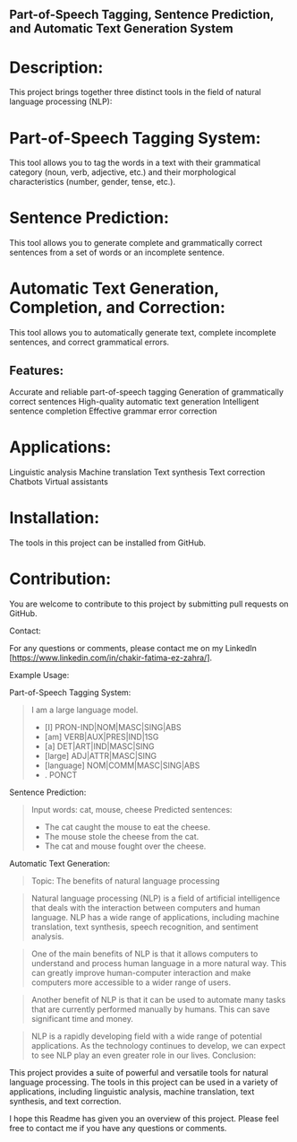 ## Part-of-Speech Tagging, Sentence Prediction, and Automatic Text Generation System

# Description:

This project brings together three distinct tools in the field of natural language processing (NLP):

# Part-of-Speech Tagging System:
This tool allows you to tag the words in a text with their grammatical category (noun, verb, adjective, etc.) and their morphological characteristics (number, gender, tense, etc.).

# Sentence Prediction:
This tool allows you to generate complete and grammatically correct sentences from a set of words or an incomplete sentence.

# Automatic Text Generation, Completion, and Correction:
This tool allows you to automatically generate text, complete incomplete sentences, and correct grammatical errors.

## Features:

Accurate and reliable part-of-speech tagging
Generation of grammatically correct sentences
High-quality automatic text generation
Intelligent sentence completion
Effective grammar error correction

# Applications:

Linguistic analysis
Machine translation
Text synthesis
Text correction
Chatbots
Virtual assistants

# Installation:

The tools in this project can be installed from GitHub.

# Contribution:

You are welcome to contribute to this project by submitting pull requests on GitHub.

Contact:

For any questions or comments, please contact me on my LinkedIn [https://www.linkedin.com/in/chakir-fatima-ez-zahra/].

Example Usage:

Part-of-Speech Tagging System:
> I am a large language model.
>
> * [I]	PRON-IND|NOM|MASC|SING|ABS
> * [am]	VERB|AUX|PRES|IND|1SG
> * [a]	DET|ART|IND|MASC|SING
> * [large]	ADJ|ATTR|MASC|SING
> * [language]	NOM|COMM|MASC|SING|ABS
> * .	PONCT

Sentence Prediction:
> Input words: cat, mouse, cheese
> Predicted sentences:
> * The cat caught the mouse to eat the cheese.
> * The mouse stole the cheese from the cat.
> * The cat and mouse fought over the cheese.

Automatic Text Generation:

> Topic: The benefits of natural language processing

> Natural language processing (NLP) is a field of artificial intelligence that deals with the interaction between computers and human language. NLP has a wide range of applications, including machine translation, text synthesis, speech recognition, and sentiment analysis.

> One of the main benefits of NLP is that it allows computers to understand and process human language in a more natural way. This can greatly improve human-computer interaction and make computers more accessible to a wider range of users.

> Another benefit of NLP is that it can be used to automate many tasks that are currently performed manually by humans. This can save significant time and money.

> NLP is a rapidly developing field with a wide range of potential applications. As the technology continues to develop, we can expect to see NLP play an even greater role in our lives.
Conclusion:

This project provides a suite of powerful and versatile tools for natural language processing. The tools in this project can be used in a variety of applications, including linguistic analysis, machine translation, text synthesis, and text correction.

I hope this Readme has given you an overview of this project. Please feel free to contact me if you have any questions or comments.
